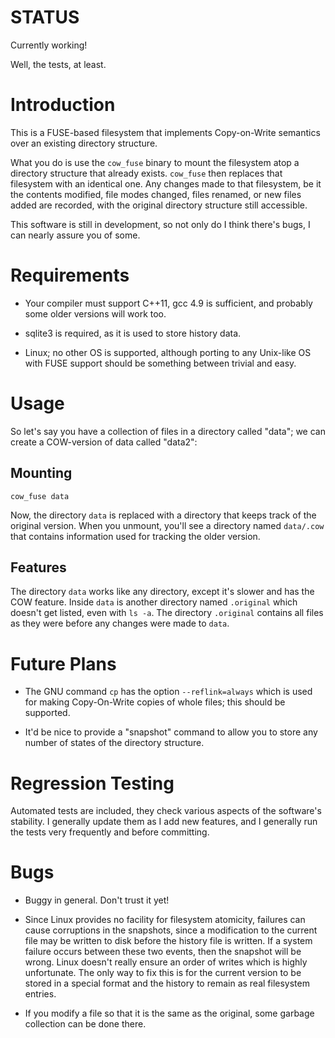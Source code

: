 # STATUS

Currently working!

Well, the tests, at least.

# Introduction

This is a FUSE-based filesystem that implements Copy-on-Write semantics over an existing directory structure.

What you do is use the `cow_fuse` binary to mount the filesystem atop a directory structure that already
exists. `cow_fuse` then replaces that filesystem with an identical one. Any changes made to that filesystem,
be it the contents modified, file modes changed, files renamed, or new files added are recorded, with the original
directory structure still accessible.

This software is still in development, so not only do I think there's bugs, I can nearly assure you of some.

# Requirements

* Your compiler must support C++11, gcc 4.9 is sufficient, and probably some older versions will
work too.

* sqlite3 is required, as it is used to store history data.

* Linux; no other OS is supported, although porting to any Unix-like OS with FUSE support
should be something between trivial and easy.

# Usage

So let's say you have a collection of files in a directory called "data"; we can create a COW-version of
data called "data2":

## Mounting

	cow_fuse data

Now, the directory `data` is replaced with a directory that keeps track of the original version. When you unmount, 
you'll see a directory named `data/.cow` that contains information used for tracking the older version.

## Features

The directory `data` works like any directory, except it's slower and has the COW feature. Inside `data` is
another directory named `.original` which doesn't get listed, even with `ls -a`. The directory `.original`
contains all files as they were before any changes were made to `data`.

# Future Plans

* The GNU command `cp` has the option `--reflink=always` which is used for making
Copy-On-Write copies of whole files; this should be supported.

* It'd be nice to provide a "snapshot" command to allow you to store any number of states
of the directory structure.

# Regression Testing

Automated tests are included, they check various aspects of the software's stability. I
generally update them as I add new features, and I generally run the tests very frequently
and before committing.

# Bugs

* Buggy in general. Don't trust it yet!

* Since Linux provides no facility for filesystem atomicity, failures can cause corruptions
in the snapshots, since a modification to the current file may be written to disk
before the history file is written. If a system failure occurs between these two events,
then the snapshot will be wrong. Linux doesn't really ensure an order of writes which is highly
unfortunate. The only way to fix this is for the current version to be stored in a special
format and the history to remain as real filesystem entries.

* If you modify a file so that it is the same as the original, some garbage collection can
be done there.

